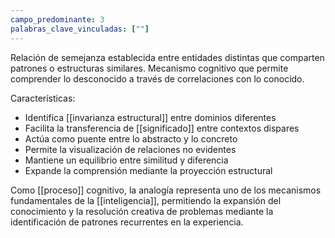 ```yaml
---
campo_predominante: 3
palabras_clave_vinculadas: [""]
---
```


Relación de semejanza establecida entre entidades distintas que comparten patrones o estructuras similares. Mecanismo cognitivo que permite comprender lo desconocido a través de correlaciones con lo conocido.

Características:
- Identifica [[invarianza estructural]] entre dominios diferentes
- Facilita la transferencia de [[significado]] entre contextos dispares
- Actúa como puente entre lo abstracto y lo concreto
- Permite la visualización de relaciones no evidentes
- Mantiene un equilibrio entre similitud y diferencia
- Expande la comprensión mediante la proyección estructural

Como [[proceso]] cognitivo, la analogía representa uno de los mecanismos fundamentales de la [[inteligencia]], permitiendo la expansión del conocimiento y la resolución creativa de problemas mediante la identificación de patrones recurrentes en la experiencia.
